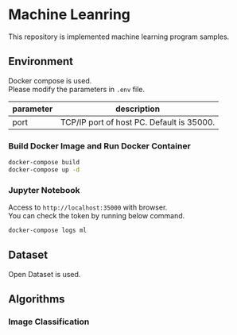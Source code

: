 # Machine Leanring

This repository is implemented machine learning program samples.

## Environment

Docker compose is used.  
Please modify the parameters in `.env` file.

|parameter|description|
|---|---|
|port|TCP/IP port of host PC. Default is 35000.|

### Build Docker Image and Run Docker Container

```bash
docker-compose build
docker-compose up -d
```

### Jupyter Notebook

Access to `http://localhost:35000` with browser.  
You can check the token by running below command.

```bash
docker-compose logs ml
```

## Dataset

Open Dataset is used.

## Algorithms

### Image Classification

